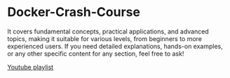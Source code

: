 # Docker-Crash-Course
It covers fundamental concepts, practical applications, and advanced topics, making it suitable for various levels, from beginners to more experienced users. If you need detailed explanations, hands-on examples, or any other specific content for any section, feel free to ask!

[Youtube playlist](https://www.youtube.com/playlist?list=PLS4E4w9RkN5PpwLTiNyfFZQeBEzM-_txR)
